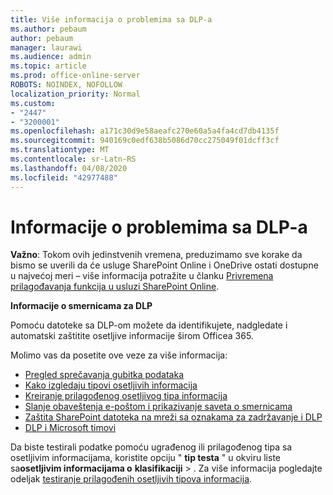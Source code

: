 ```yaml
---
title: Više informacija o problemima sa DLP-a
ms.author: pebaum
author: pebaum
manager: laurawi
ms.audience: admin
ms.topic: article
ms.prod: office-online-server
ROBOTS: NOINDEX, NOFOLLOW
localization_priority: Normal
ms.custom:
- "2447"
- "3200001"
ms.openlocfilehash: a171c30d9e58aeafc270e60a5a4fa4cd7db4135f
ms.sourcegitcommit: 940169c0edf638b5086d70cc275049f01dcff3cf
ms.translationtype: MT
ms.contentlocale: sr-Latn-RS
ms.lasthandoff: 04/08/2020
ms.locfileid: "42977488"
---
```

# <a name="information-about-dlp-issues"></a>Informacije o problemima sa DLP-a

**Važno**: Tokom ovih jedinstvenih vremena, preduzimamo sve korake da bismo se uverili da će usluge SharePoint Online i OneDrive ostati dostupne u najvećoj meri – više informacija potražite u članku [Privremena prilagođavanja funkcija u usluzi SharePoint Online](https://aka.ms/ODSPAdjustments).

**Informacije o smernicama za DLP**

Pomoću datoteke sa DLP-om možete da identifikujete, nadgledate i automatski zaštitite osetljive informacije širom Officea 365.

Molimo vas da posetite ove veze za više informacija:

- [Pregled sprečavanja gubitka podataka](https://docs.microsoft.com/office365/securitycompliance/data-loss-prevention-policies)
- [Kako izgledaju tipovi osetljivih informacija](https://docs.microsoft.com/office365/securitycompliance/what-the-sensitive-information-types-look-for)
- [Kreiranje prilagođenog osetljivog tipa informacija](https://docs.microsoft.com/office365/securitycompliance/create-a-custom-sensitive-information-type)
- [Slanje obaveštenja e-poštom i prikazivanje saveta o smernicama](https://docs.microsoft.com/office365/securitycompliance/use-notifications-and-policy-tips)
- [Zaštita SharePoint datoteka na mreži sa oznakama za zadržavanje i DLP](https://docs.microsoft.com/office365/securitycompliance/protect-sharepoint-online-files-with-office-365-labels-and-dlp)
- [DLP i Microsoft timovi](https://docs.microsoft.com/office365/securitycompliance/dlp-microsoft-teams)

Da biste testirali podatke pomoću ugrađenog ili prilagođenog tipa sa osetljivim informacijama, koristite opciju " **tip testa** " u okviru liste sa**osetljivim informacijama o** **klasifikaciji** > . Za više informacija pogledajte odeljak [testiranje prilagođenih osetljivih tipova informacija](https://docs.microsoft.com/office365/securitycompliance/create-a-custom-sensitive-information-type#test-custom-sensitive-information-types-in-the-security--compliance-center).